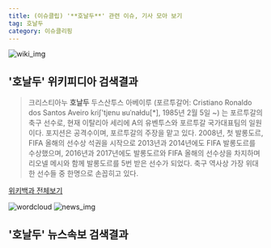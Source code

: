 ```yaml
---
title: (이슈클립) '**호날두**' 관련 이슈, 기사 모아 보기
tag: 호날두
category: 이슈클리핑
---
```

![wiki_img](https://user-images.githubusercontent.com/42597476/44503234-41136a80-a6d0-11e8-9071-6fc6418eafe4.png)
## **'**호날두**'** 위키피디아 검색결과
>크리스티아누 **호날두** 두스산투스 아베이루 (포르투갈어: Cristiano Ronaldo dos Santos Aveiro kɾiʃ'tjɐnu ʁuˈnaɫdu[*], 1985년 2월 5일 ~) 는 포르투갈의 축구 선수로, 현재 이탈리아 세리에 A의 유벤투스와 포르투갈 국가대표팀의 일원이다. 포지션은 공격수이며, 포르투갈의 주장을 맡고 있다. 2008년, 첫 발롱도르, FIFA 올해의 선수상 석권을 시작으로 2013년과 2014년에도 FIFA 발롱도르를 수상했으며, 2016년과 2017년에도 발롱도르와 FIFA 올해의 선수상을 차지하며 리오넬 메시와 함께 발롱도르를 5번 받은 선수가 되었다. 축구 역사상 가장 위대한 선수들 중 한명으로 손꼽히고 있다.

<a href="https://ko.wikipedia.org/wiki/호날두" target="_blank">위키백과 전체보기</a>

![wordcloud](https://s3.ap-northeast-2.amazonaws.com/lyrics101-wordcloud/2018-09-30-1538243782.png)
![news_img](https://user-images.githubusercontent.com/42597476/44507050-1206f400-a6e4-11e8-8d98-7ffbfebb353f.png)
## **'**호날두**'** 뉴스속보 검색결과

